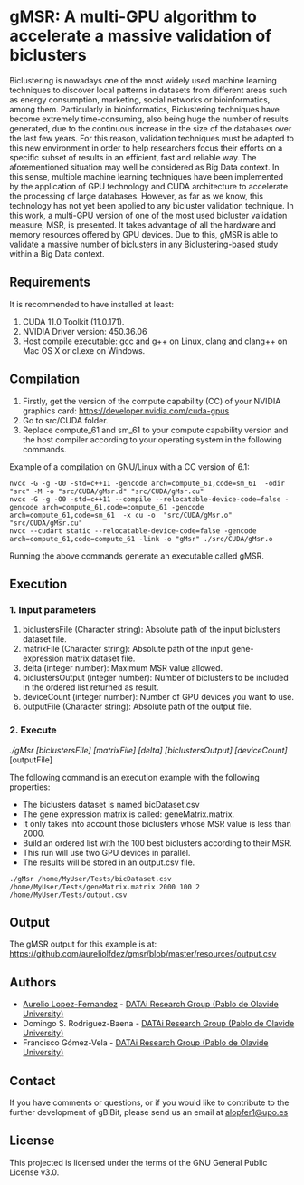 # gMSR: A multi-GPU algorithm to accelerate a massive validation of biclusters

Biclustering is nowadays one of the most widely used machine learning techniques to discover local patterns in datasets from different areas such as energy consumption, marketing, social networks or bioinformatics, among them. Particularly in bioinformatics, Biclustering techniques have become extremely time-consuming, also being huge the number of results generated, due to the continuous increase in the size of the databases over the last few years. For this reason, validation techniques must be adapted to this new environment in order to help researchers focus their efforts on a specific subset of results in an efficient, fast and reliable way. The aforementioned situation may well be considered as Big Data context. In this sense, multiple machine learning techniques have been implemented by the application of GPU technology and CUDA architecture to accelerate the processing of large databases. However, as far as we know, this technology has not yet been applied to any bicluster validation technique. In this work, a multi-GPU version of one of the most used bicluster validation measure, MSR, is presented. It takes advantage of all the hardware and memory resources offered by GPU devices. Due to this, gMSR is able to validate a massive number of biclusters in any Biclustering-based study within a Big Data context.

## Requirements
It is recommended to have installed at least:
1. CUDA 11.0 Toolkit (11.0.171).
2. NVIDIA Driver version: 450.36.06
3. Host compile executable: gcc and g++ on Linux, clang and clang++ on Mac OS X or cl.exe on Windows.

## Compilation
1. Firstly, get the version of the compute capability (CC) of your NVIDIA graphics card: https://developer.nvidia.com/cuda-gpus
2. Go to src/CUDA folder.
3. Replace compute_61 and sm_61 to your compute capability version and the host compiler according to your operating system in the following commands.

Example of a compilation on GNU/Linux with a CC version of 6.1:
```
nvcc -G -g -O0 -std=c++11 -gencode arch=compute_61,code=sm_61  -odir "src" -M -o "src/CUDA/gMsr.d" "src/CUDA/gMsr.cu"
nvcc -G -g -O0 -std=c++11 --compile --relocatable-device-code=false -gencode arch=compute_61,code=compute_61 -gencode arch=compute_61,code=sm_61  -x cu -o  "src/CUDA/gMsr.o" "src/CUDA/gMsr.cu"
nvcc --cudart static --relocatable-device-code=false -gencode arch=compute_61,code=compute_61 -link -o "gMsr" ./src/CUDA/gMsr.o
```
Running the above commands generate an executable called gMSR.

## Execution
### 1. Input parameters
1. biclustersFile (Character string): Absolute path of the input biclusters dataset file.
2. matrixFile (Character string): Absolute path of the input gene-expression matrix dataset file.
3. delta (integer number): Maximum MSR value allowed.
4. biclustersOutput (integer number): Number of biclusters to be included in the ordered list returned as result.
5. deviceCount (integer number): Number of GPU devices you want to use.
2. outputFile (Character string): Absolute path of the output file.

### 2. Execute
_./gMsr [biclustersFile] [matrixFile] [delta] [biclustersOutput] [deviceCount]_[outputFile]

The following command is an execution example with the following properties:
- The biclusters dataset is named bicDataset.csv
- The gene expression matrix is called: geneMatrix.matrix.
- It only takes into account those biclusters whose MSR value is less than 2000.
- Build an ordered list with the 100 best biclusters according to their MSR.
- This run will use two GPU devices in parallel.
- The results will be stored in an output.csv file.
```
./gMsr /home/MyUser/Tests/bicDataset.csv /home/MyUser/Tests/geneMatrix.matrix 2000 100 2 /home/MyUser/Tests/output.csv
```
## Output
The gMSR output for this example is at: https://github.com/aureliolfdez/gmsr/blob/master/resources/output.csv

## Authors
* [Aurelio Lopez-Fernandez](mailto:alopfer1@upo.es) - [DATAi Research Group (Pablo de Olavide University)](http://www.upo.es/investigacion/datai)
* Domingo S. Rodriguez-Baena - [DATAi Research Group (Pablo de Olavide University)](http://www.upo.es/investigacion/datai)
* Francisco Gómez-Vela - [DATAi Research Group (Pablo de Olavide University)](http://www.upo.es/investigacion/datai)

## Contact
If you have comments or questions, or if you would like to contribute to the further development of gBiBit, please send us an email at alopfer1@upo.es

## License
This projected is licensed under the terms of the GNU General Public License v3.0.
